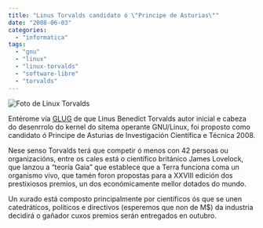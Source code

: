 ```yaml
---
title: "Linus Torvalds candidato ó \"Principe de Asturias\""
date: "2008-06-03"
categories: 
  - "informatica"
tags: 
  - "gnu"
  - "linux"
  - "linux-torvalds"
  - "software-libre"
  - "torvalds"
---
```


![Foto de Linux Torvalds](images/200px-Linus_Torvalds_talking.jpg)

Entérome vía [GLUG](http://www.glug.es/node/2465) de que Linus Benedict Torvalds autor inicial e cabeza do desenrrolo do kernel do sitema operante GNU/Linux, foi proposto como candidato ó Principe de Asturias de Investigación Científica e Técnica 2008.

Nese senso Torvalds terá que competir ó menos con 42 persoas ou organizacións, entre os cales está o científico británico James Lovelock, que lanzou a “teoría Gaia” que establece que a Terra funciona coma un organismo vivo, que tamén foron propostas para a XXVIII edición dos prestixiosos premios, un dos económicamente mellor dotados do mundo.

Un xurado está composto principalmente por científicos ós que se unen catedráticos, políticos e directivos (esperemos que non de M$) da industria decidirá o gañador cuxos premios serán entregados en outubro.
